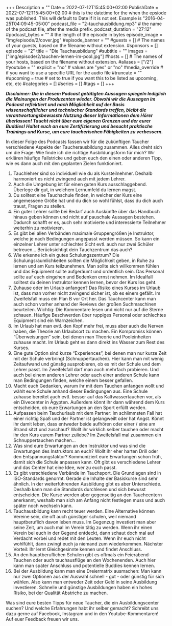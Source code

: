 +++
Description = ""
Date = 2022-07-12T15:45:00+02:00
PublishDate = 2022-07-12T15:45:00+02:00 # this is the datetime for the when the epsiode was published. This will default to Date if it is not set. Example is "2016-04-25T04:09:45-05:00"
podcast_file = "2-tauchausbildung.mp3" # the name of the podcast file, after the media prefix.
podcast_duration = "27:12"
#podcast_bytes = "" # the length of the episode in bytes
episode_image = "img/episode/2/cover.jpg"
#episode_banner = ""
#guests = [] # The names of your guests, based on the filename without extension.
#sponsors = []
episode = "2"
title = "Die Tauchausbildung"
#subtitle = ""
images = ["img/episode/2/tauchen-lernen-im-pool.jpg"]
#hosts = [] # The names of your hosts, based on the filename without extension.
#aliases = ["/2"]
#youtube = ""
explicit = "no" # values are "yes" or "no"
#media_override # if you want to use a specific URL for the audio file
#truncate = ""
#upcoming = true # set to true if you want this to be listed as upcoming, etc, etc
#categories = []
#series = []
#tags = []
+++

**_Disclaimer: Die in diesem Podcast getätigten Aussagen spiegeln lediglich die Meinungen der Produzenten wieder. Obwohl wir die Aussagen im Podcast reflektiert und nach Möglichkeit auf der Basis wissenschaftlicher und technischer Standards treffen, bleibt die verantwortungsbewusste Nutzung dieser Informationen dem Hörer überlassen! Taucht nicht über eure eigenen Grenzen und der eurer Buddies! Haltet euch an eure Zertifizierung und besucht praktische Trainings und Kurse, um eure taucherischen Fähigkeiten zu verbessern._**

In dieser Folge des Podcasts fassen wir für die zukünftigen Taucher verschiedene Aspekte der Taucherausbildung zusammen. Alles dreht sich um die Frage: Wie finde ich die richtige Ausbildungsform für mich? Wir erklären häufige Fallstricke und geben euch den einen oder anderen Tipp, wie es dann auch mit den geplanten Zielen funktioniert.

1. Tauchlehrer sind so individuell wie du als Kursteilnehmer. Deshalb harmoniert es nicht zwingend auch mit jedem Lehrer. 
2. Auch die Umgebung ist für einen guten Kurs ausschlaggebend. Überlege dir gut, in welchem Lernumfeld du lernen magst.
3. Du solltest eine Tauchschule finden, in welcher der Kurs eine angemessene Größe hat und du dich so wohl fühlst, dass du dich auch traust, Fragen zu stellen.
4. Ein guter Lehrer sollte bei Bedarf auch Auskünfte über das Handbuch hinaus geben können und nicht auf pauschale Aussagen bestehen. Dadurch schafft er es, auch sehr motivierte und interessierte Teilnehmer weiterhin zu motivieren.
5. Es gibt bei allen Verbänden maximale Gruppengrößen je Instruktor, welche je nach Bedingungen angepasst werden müssen. So kann ein einzelner Lehrer unter schlechter Sicht evtl. auch nur zwei Schüler betreuen… Berücksichtigt dein Tauchzentrum das auch?
6. Wie erkenne ich ein gutes Schulungszentrum? Die Schulungsräumlichkeiten sollten die Möglichkeit geben, in Ruhe zu lernen und am Kurs teilzunehmen. Man sollte sich willkommen fühlen und das Equipment sollte aufgeräumt und ordentlich sein. Das Personal sollte auf euch eingehen und Bedenken ernst nehmen. Im Idealfall solltest du deinen Instruktor kennen lernen, bevor der Kurs los geht.
7. Zuhause oder im Urlaub anfangen? Das Risiko eines Kurses im Urlaub ist, dass man vorher nicht zwingend sicher ist, ob es einem gefällt. Im Zweifelsfall muss ein Plan B vor Ort her. Das Tauchcenter kann man auch schon vorher anhand der Reviews der großen Suchmaschinen beurteilen. Wichtig: Die Kommentare lesen und nicht nur auf die Sterne schauen. Häufige Beschwerden über ruppiges Personal oder schlechtes Equipment sind ein Warnzeichen. 
8. Im Urlaub hat man evtl. den Kopf mehr frei, muss aber auch die Nerven haben, die Theorie am Urlaubsort zu machen. Ein Kompromiss können “Überweisungen” sein, bei denen man Theorie und Pooleinheiten zuhause macht. Im Urlaub geht es dann direkt ins Wasser zum Rest des Kurses.
9. Eine gute Option sind kurze “Experiences”, bei denen man nur kurze Zeit mit der Schule verbringt (Schnuppertauchen). Hier kann man mit wenig Zeitaufwand und günstig ausprobieren, ob es mit der Schule und dem Lehrer passt. Im Zweifelsfall darf man auch mehrfach probieren. Und auch bei einem anderen Lehrer oder auch einer anderen Schule kann man Bedingungen finden, welche einem besser gefallen.
10. Macht euch Gedanken, warum ihr mit dem Tauchen anfangen wollt und wählt eure Schule anhand dieser Bedingungen aus. Eine Schule zuhause bereitet auch evtl. besser auf das Kaltwassertauchen vor, als ein Divecenter in Ägypten. Außerdem könnt ihr dann während dem Kurs entscheiden, ob eure Erwartungen an den Sport erfüllt werden. 
11. Aufpassen beim Tauchurlaub mit dem Partner: Im schlimmsten Fall hat einer richtig Spaß und der Partner ist gelangweilt oder hat Angst. Könnt ihr damit leben, dass entweder beide aufhören oder einer / eine am Strand sitzt und zuschaut? Wollt ihr wirklich selber tauchen oder macht ihr den Kurs eurem Partner zuliebe? Im Zweifelsfall mal zusammen ein Schnuppertauchen machen…
12. Was sind eure Erwartungen an den Instruktor und was sind die Erwartungen des Instruktors an euch? Wollt ihr eher harten Drill oder den Entspannungsfaktor? Kommuniziert eure Erwartungen schon früh, damit sich die Schule anpassen kann. Oft gibt es verschiedene Lehrer und das Center hat eine Idee, wer zu euch passt.
13. Es gibt verschiedene Verbände im Tauchsport. Die Grundlagen sind in ISO-Standards genormt. Gerade die Inhalte der Basiskurse sind sehr ähnlich. In der weiterführenden Ausbildung gibt es aber Unterschiede. Deshalb kann man die Standards durchlesen und sich bewusst entscheiden. Die Kurse werden aber gegenseitig an den Tauchcentern anerkannt, weshalb man sich am Anfang nicht festlegen muss und auch später noch wechseln kann.
14. Tauchausbildung kann recht teuer werden. Eine Alternative können Vereine sein, die oft auch günstiger schulen, weil niemand hauptberuflich davon leben muss. Im Gegenzug investiert man aber seine Zeit, um auch mal im Verein tätig zu werden. Wenn ihr einen Verein bei euch in der Gegend entdeckt, dann schaut doch mal auf Verdacht vorbei und redet mit den Leuten. Wenn ihr euch nicht wohlfühlt, dann zwingt euch ja niemand zum wiederkommen. Nächster Vorteil: Ihr lernt Gleichgesinnte kennen und findet Anschluss.
15. An den hauptberuflichen Schulen gibt es oftmals ein Feierabend-Tauchen oder auch tauchausflüge an den Wochenenden. Auch hier kann man später Anschluss und potentielle Buddies kennen lernen.
16. Bei der Ausbildung kann man eine Dreiermatrix ausmachen: Man kann nur zwei Optionen aus der Auswahl schnell - gut - oder günstig für sich wählen. Also kann man entweder Zeit oder Geld in seine Ausbildung investieren. Schnelle und günstige Ausbildungen haben ein hohes Risiko, bei der Qualität Abstriche zu machen.

Was sind eure besten Tipps für neue Taucher, die ein Ausbildungscenter suchen? Und welche Erfahrungen habt ihr selber gemacht? Schreibt uns dazu gerne auf Facebook, Instagram und in den Youtube-Kommentaren! Auf euer Feedback freuen wir uns.
